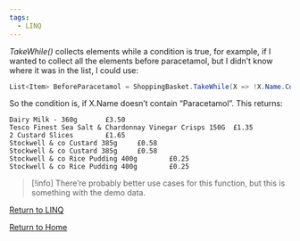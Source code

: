 ```yaml
---
tags:
  - LINQ
---
```

_TakeWhile()_ collects elements while a condition is true, for example, if I wanted to collect all the elements before paracetamol, but I didn’t know where it was in the list, I could use:
```C#
List<Item> BeforeParacetamol = ShoppingBasket.TakeWhile(X => !X.Name.Contains("Paracetamol")).ToList();
```

So the condition is, if X.Name doesn’t contain “Paracetamol”. This returns:
```
Dairy Milk - 360g       £3.50
Tesco Finest Sea Salt & Chardonnay Vinegar Crisps 150G  £1.35
2 Custard Slices        £1.65
Stockwell & co Custard 385g     £0.58
Stockwell & co Custard 385g     £0.58
Stockwell & co Rice Pudding 400g        £0.25
Stockwell & co Rice Pudding 400g        £0.25
```

> [!info]
> There’re probably better use cases for this function, but this is something with the demo data.

[Return to LINQ](_LINQ.md)

[Return to Home](Home)

